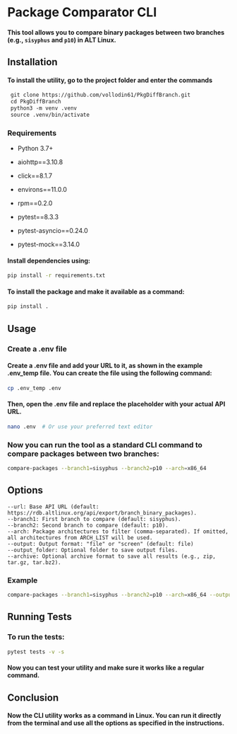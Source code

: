 # Package Comparator CLI

#### This tool allows you to compare binary packages between two branches (e.g., `sisyphus` and `p10`) in ALT Linux.

## Installation
#### To install the utility, go to the project folder and enter the commands
```markdown
 git clone https://github.com/vollodin61/PkgDiffBranch.git
 cd PkgDiffBranch  
 python3 -m venv .venv
 source .venv/bin/activate
```
### Requirements

- Python 3.7+
- aiohttp==3.10.8
- click==8.1.7
- environs==11.0.0
- rpm==0.2.0  


- pytest==8.3.3
- pytest-asyncio==0.24.0
- pytest-mock==3.14.0

#### Install dependencies using:

```bash
pip install -r requirements.txt
```

#### To install the package and make it available as a command:
```bash
pip install .
```

## Usage
### Create a .env file
#### Create a .env file and add your URL to it, as shown in the example .env_temp file. You can create the file using the following command:
```bash
cp .env_temp .env
```
#### Then, open the .env file and replace the placeholder with your actual API URL.
```bash
nano .env  # Or use your preferred text editor
```
### Now you can run the tool as a standard CLI command to compare packages between two branches:
```bash
compare-packages --branch1=sisyphus --branch2=p10 --arch=x86_64
```

## Options
    --url: Base API URL (default: https://rdb.altlinux.org/api/export/branch_binary_packages).
    --branch1: First branch to compare (default: sisyphus).
    --branch2: Second branch to compare (default: p10).
    --arch: Package architectures to filter (comma-separated). If omitted, all architectures from ARCH_LIST will be used.
    --output: Output format: "file" or "screen" (default: file)
    --output_folder: Optional folder to save output files.
    --archive: Optional archive format to save all results (e.g., zip, tar.gz, tar.bz2).

### Example
```bash
compare-packages --branch1=sisyphus --branch2=p10 --arch=x86_64 --output=json --output-file=output.json
```

## Running Tests

### To run the tests:

```bash
pytest tests -v -s
```

#### Now you can test your utility and make sure it works like a regular command.

## Conclusion
#### Now the CLI utility works as a command in Linux. You can run it directly from the terminal and use all the options as specified in the instructions.